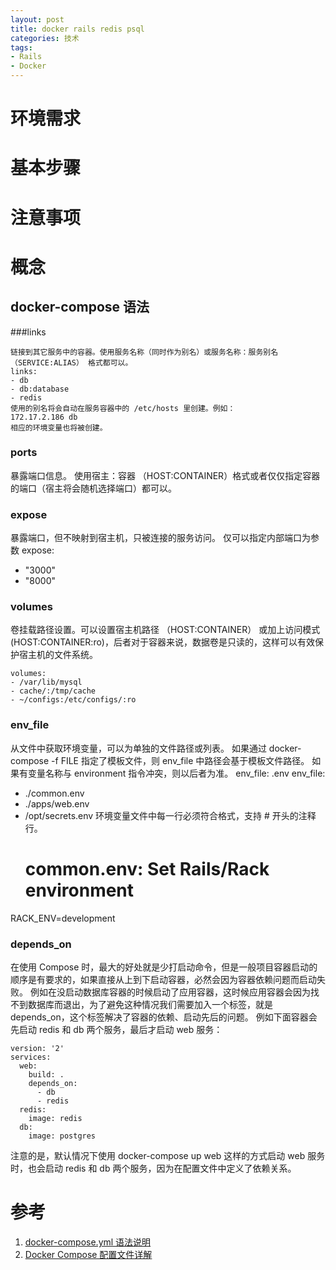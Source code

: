 ```yaml
---
layout: post
title: docker rails redis psql
categories: 技术
tags:
- Rails
- Docker
---
```

# 环境需求
# 基本步骤
# 注意事项
# 概念
## docker-compose 语法
###links
~~~
链接到其它服务中的容器。使用服务名称（同时作为别名）或服务名称：服务别名 （SERVICE:ALIAS） 格式都可以。
links:
- db
- db:database
- redis
使用的别名将会自动在服务容器中的 /etc/hosts 里创建。例如：
172.17.2.186 db
相应的环境变量也将被创建。
~~~

### ports
暴露端口信息。
使用宿主：容器 （HOST:CONTAINER）格式或者仅仅指定容器的端口（宿主将会随机选择端口）都可以。

### expose
暴露端口，但不映射到宿主机，只被连接的服务访问。
仅可以指定内部端口为参数
expose:
- "3000"
- "8000"

### volumes
卷挂载路径设置。可以设置宿主机路径 （HOST:CONTAINER） 或加上访问模式(HOST:CONTAINER:ro)，后者对于容器来说，数据卷是只读的，这样可以有效保护宿主机的文件系统。
~~~
volumes:
- /var/lib/mysql
- cache/:/tmp/cache
- ~/configs:/etc/configs/:ro
~~~

### env_file
从文件中获取环境变量，可以为单独的文件路径或列表。
如果通过 docker-compose -f FILE 指定了模板文件，则 env_file 中路径会基于模板文件路径。
如果有变量名称与 environment 指令冲突，则以后者为准。
env_file: .env
env_file:
- ./common.env
- ./apps/web.env
- /opt/secrets.env
环境变量文件中每一行必须符合格式，支持 # 开头的注释行。
  # common.env: Set Rails/Rack environment
RACK_ENV=development

### depends_on

在使用 Compose 时，最大的好处就是少打启动命令，但是一般项目容器启动的顺序是有要求的，如果直接从上到下启动容器，必然会因为容器依赖问题而启动失败。
例如在没启动数据库容器的时候启动了应用容器，这时候应用容器会因为找不到数据库而退出，为了避免这种情况我们需要加入一个标签，就是 depends_on，这个标签解决了容器的依赖、启动先后的问题。
例如下面容器会先启动 redis 和 db 两个服务，最后才启动 web 服务：

~~~
version: '2'
services:
  web:
    build: .
    depends_on:
      - db
      - redis
  redis:
    image: redis
  db:
    image: postgres
~~~
注意的是，默认情况下使用 docker-compose up web 这样的方式启动 web 服务时，也会启动 redis 和 db 两个服务，因为在配置文件中定义了依赖关系。

# 参考
1. [docker-compose.yml 语法说明](http://www.cnblogs.com/freefei/p/5311294.html)
1. [Docker Compose 配置文件详解](http://www.jianshu.com/p/2217cfed29d7)
